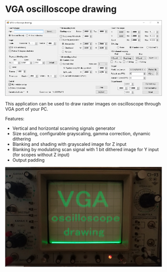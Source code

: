 # VGA oscilloscope drawing

![screenshot](/images/screenshot.png?raw=true "screenshot")

This application can be used to draw raster images on oscilloscope through VGA port of your PC.

Features:
 - Vertical and horizontal scanning signals generator
 - Size scaling, configurable grayscaling, gamma correction, dynamic dithering
 - Blanking and shading with grayscaled image for Z input
 - Blanking by modulating scan signal with 1 bit dithered image for Y input (for scopes without Z input)
 - Output padding

![image](/images/rd.jpg?raw=true "image")